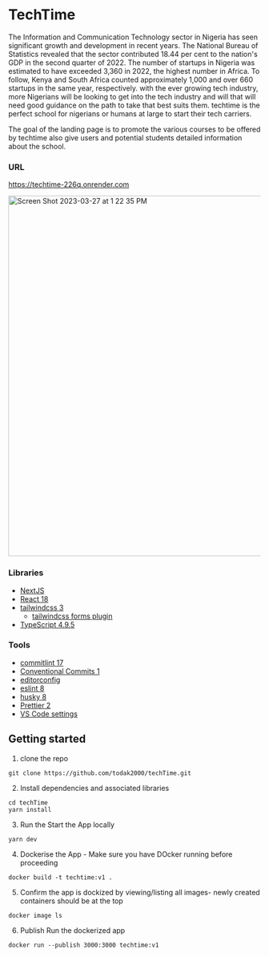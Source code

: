# TechTime

The Information and Communication Technology sector in Nigeria has seen significant growth and development in recent years. The National Bureau of Statistics revealed that the sector contributed 18.44 per cent to the nation's GDP in the second quarter of 2022. The number of startups in Nigeria was estimated to have exceeded 3,360 in 2022, the highest number in Africa. To follow, Kenya and South Africa counted approximately 1,000 and over 660 startups in the same year, respectively.
with the ever growing tech industry, more Nigerians will be looking to get into the tech industry and will that will need good guidance on the path to take that best suits them. techtime is the perfect school for nigerians or humans at large to start their tech carriers.

The goal of the landing page is to promote the various courses to be offered by techtime also give users and potential students detailed information about the school.

### URL

https://techtime-226q.onrender.com

<img width="719" alt="Screen Shot 2023-03-27 at 1 22 35 PM" src="https://user-images.githubusercontent.com/26861798/227940333-cf478d15-ba6d-4387-9f16-d33022904b59.png">

### Libraries

- [NextJS](https://nextjs.org/)
- [React 18](https://reactjs.org/)
- [tailwindcss 3](https://tailwindcss.com/)
  - [tailwindcss forms plugin](https://tailwindcss-forms.vercel.app/)
- [TypeScript 4.9.5](https://www.typescriptlang.org/)

### Tools

- [commitlint 17](https://commitlint.js.org)
- [Conventional Commits 1](https://www.conventionalcommits.org)
- [editorconfig](https://editorconfig.org/)
- [eslint 8](https://eslint.org/)
- [husky 8](https://typicode.github.io/husky/#/)
- [Prettier 2](https://prettier.io/)
- [VS Code settings](https://code.visualstudio.com/)

## Getting started

1. clone the repo

```
git clone https://github.com/todak2000/techTime.git
```

2. Install dependencies and associated libraries

```
cd techTime
yarn install
```

3. Run the Start the App locally

```
yarn dev
```

4. Dockerise the App - Make sure you have DOcker running before proceeding

```
docker build -t techtime:v1 .
```

5. Confirm the app is dockized by viewing/listing all images- newly created containers should be at the top

```
docker image ls
```

6. Publish Run the dockerized app

```
docker run --publish 3000:3000 techtime:v1
```
